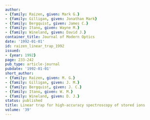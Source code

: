 ```yaml
---
author:
- {family: Raizen, given: Mark G.}
- {family: Gilligan, given: Jonathan Mark}
- {family: Bergquist, given: James C.}
- {family: Itano, given: Wayne M.}
- {family: Wineland, given: David J.}
container_title: Journal of Modern Optics
date: '1992-01-01'
id: raizen_linear_trap_1992
issued:
- {year: 1992}
page: 233-242
pub_type: article-journal
pubdate: '1992-01-01'
short_author:
- {family: Raizen, given: M. G.}
- {family: Gilligan, given: J. M.}
- {family: Bergquist, given: J. C.}
- {family: Itano, given: W. M.}
- {family: Wineland, given: D. J.}
status: published
title: Linear trap for high-accuracy spectroscopy of stored ions
volume: '39'
---
```


